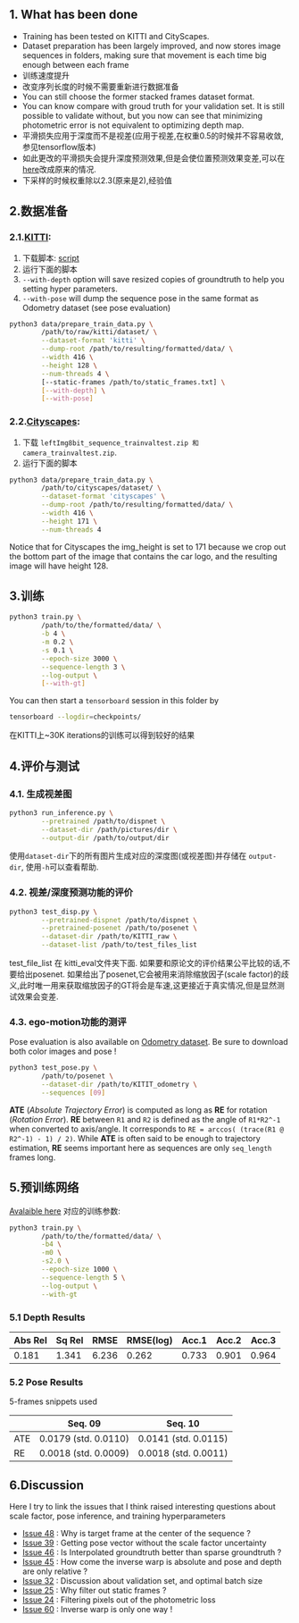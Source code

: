 ## 1. What has been done

* Training has been tested on KITTI and CityScapes.
* Dataset preparation has been largely improved, and now stores image sequences in folders, making sure that movement is each time big enough between each frame
* 训练速度提升
* 改变序列长度的时候不需要重新进行数据准备
* You can still choose the former stacked frames dataset format.
* You can know compare with groud truth for your validation set. It is still possible to validate without, but you now can see that minimizing photometric error is not equivalent to optimizing depth map.
* 平滑损失应用于深度而不是视差(应用于视差,在权重0.5的时候并不容易收敛,参见tensorflow版本)
* 如此更改的平滑损失会提升深度预测效果,但是会使位置预测效果变差,可以在[here](train.py#L270)改成原来的情况.
* 下采样的时候权重除以2.3(原来是2),经验值

## 2.数据准备

### 2.1.[KITTI](http://www.cvlibs.net/datasets/kitti/raw_data.php): <br>
1. 下载脚本: [script](http://www.cvlibs.net/download.php?file=raw_data_downloader.zip)<br>
2. 运行下面的脚本 <br>
3. `--with-depth` option will save resized copies of groundtruth to help you setting hyper parameters. <br>
4.  `--with-pose` will dump the sequence pose in the same format as Odometry dataset (see pose evaluation)<br>
```bash
python3 data/prepare_train_data.py \
        /path/to/raw/kitti/dataset/ \
        --dataset-format 'kitti' \
        --dump-root /path/to/resulting/formatted/data/ \
        --width 416 \
        --height 128 \
        --num-threads 4 \
        [--static-frames /path/to/static_frames.txt] \
        [--with-depth] \
        [--with-pose]
```
### 2.2.[Cityscapes](https://www.cityscapes-dataset.com/):
 1. 下载 `leftImg8bit_sequence_trainvaltest.zip 和 camera_trainvaltest.zip`. <br>
 2. 运行下面的脚本 <br>
```bash
python3 data/prepare_train_data.py \
        /path/to/cityscapes/dataset/ \
        --dataset-format 'cityscapes' \
        --dump-root /path/to/resulting/formatted/data/ \
        --width 416 \
        --height 171 \
        --num-threads 4
```
Notice that for Cityscapes the img_height is set to 171 because we crop out the bottom part of the image that contains the car logo, and the resulting image will have height 128.


## 3.训练
```bash
python3 train.py \
        /path/to/the/formatted/data/ \
        -b 4 \
        -m 0.2 \
        -s 0.1 \
        --epoch-size 3000 \
        --sequence-length 3 \
        --log-output \
        [--with-gt]
```
You can then start a `tensorboard` session in this folder by
```bash
tensorboard --logdir=checkpoints/
```
在KITTI上~30K iterations的训练可以得到较好的结果

## 4.评价与测试
### 4.1. 生成视差图<br>
```bash
python3 run_inference.py \
        --pretrained /path/to/dispnet \
        --dataset-dir /path/pictures/dir \
        --output-dir /path/to/output/dir
```
使用`dataset-dir`下的所有图片生成对应的深度图(或视差图)并存储在 `output-dir`, 使用`-h`可以查看帮助.

### 4.2. 视差/深度预测功能的评价<br>
```bash
python3 test_disp.py \
        --pretrained-dispnet /path/to/dispnet \
        --pretrained-posenet /path/to/posenet \
        --dataset-dir /path/to/KITTI_raw \
        --dataset-list /path/to/test_files_list
```
test_file_list 在 kitti_eval文件夹下面. 
如果要和原论文的评价结果公平比较的话,不要给出posenet.
如果给出了posenet,它会被用来消除缩放因子(scale factor)的歧义,此时唯一用来获取缩放因子的GT将会是车速,这更接近于真实情况,但是显然测试效果会变差.

### 4.3. ego-motion功能的测评<br> 
Pose evaluation is also available on [Odometry dataset](http://www.cvlibs.net/datasets/kitti/eval_odometry.php). Be sure to download both color images and pose !
```bash
python3 test_pose.py \
        /path/to/posenet \
        --dataset-dir /path/to/KITIT_odometry \
        --sequences [09]
```

**ATE** (*Absolute Trajectory Error*) is computed as long as **RE** for rotation (*Rotation Error*). 
**RE** between `R1` and `R2` is defined as the angle of `R1*R2^-1` when converted to axis/angle. 
It corresponds to `RE = arccos( (trace(R1 @ R2^-1) - 1) / 2)`.
While **ATE** is often said to be enough to trajectory estimation, **RE** seems important here as sequences are only `seq_length` frames long.

## 5.预训练网络
[Avalaible here](https://drive.google.com/drive/folders/1H1AFqSS8wr_YzwG2xWwAQHTfXN5Moxmx)
对应的训练参数:
```bash
python3 train.py \
        /path/to/the/formatted/data/ \
        -b4 \
        -m0 \
        -s2.0 \
        --epoch-size 1000 \
        --sequence-length 5 \
        --log-output \
        --with-gt
```

### 5.1 Depth Results

| Abs Rel | Sq Rel | RMSE  | RMSE(log) | Acc.1 | Acc.2 | Acc.3 |
|---------|--------|-------|-----------|-------|-------|-------|
| 0.181   | 1.341  | 6.236 | 0.262     | 0.733 | 0.901 | 0.964 | 

### 5.2 Pose Results

5-frames snippets used

|    | Seq. 09              | Seq. 10              |
|----|----------------------|----------------------|
|ATE | 0.0179 (std. 0.0110) | 0.0141 (std. 0.0115) |
|RE  | 0.0018 (std. 0.0009) | 0.0018 (std. 0.0011) | 


## 6.Discussion

Here I try to link the issues that I think raised interesting questions about scale factor, pose inference, and training hyperparameters

 - [Issue 48](https://github.com/ClementPinard/SfmLearner-Pytorch/issues/48) : Why is target frame at the center of the sequence ?
 - [Issue 39](https://github.com/ClementPinard/SfmLearner-Pytorch/issues/39) : Getting pose vector without the scale factor uncertainty
 - [Issue 46](https://github.com/ClementPinard/SfmLearner-Pytorch/issues/46) : Is Interpolated groundtruth better than sparse groundtruth ?
 - [Issue 45](https://github.com/ClementPinard/SfmLearner-Pytorch/issues/45) : How come the inverse warp is absolute and pose and depth are only relative ?
 - [Issue 32](https://github.com/ClementPinard/SfmLearner-Pytorch/issues/32) : Discussion about validation set, and optimal batch size
 - [Issue 25](https://github.com/ClementPinard/SfmLearner-Pytorch/issues/25) : Why filter out static frames ?
 - [Issue 24](https://github.com/ClementPinard/SfmLearner-Pytorch/issues/24) : Filtering pixels out of the photometric loss
 - [Issue 60](https://github.com/ClementPinard/SfmLearner-Pytorch/issues/60) : Inverse warp is only one way !

